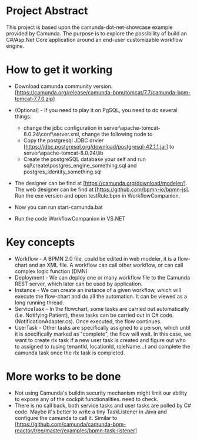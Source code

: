 # Project Abstract

This project is based upon the camunda-dot-net-showcase example provided by Camunda. The purpose is to explore the possibility of build an C#/Asp.Net Core application around an end-user customizable workflow engine.

# How to get it working

* Download camunda community version. [https://camunda.org/release/camunda-bpm/tomcat/7.7/camunda-bpm-tomcat-7.7.0.zip]
* (Optional) - if you need to play it on PgSQL, you need to do several things:
  * change the jdbc configuration in server\apache-tomcat-8.0.24\conf\server.xml, change the following node to 
    <Resource name="jdbc/ProcessEngine"
              auth="Container"
              type="javax.sql.DataSource" 
              factory="org.apache.tomcat.jdbc.pool.DataSourceFactory"
              uniqueResourceName="process-engine"
              driverClassName="org.postgresql.Driver" 
              url="jdbc:postgresql://localhost:5432/{YourDbNameWithoutBracket}"
              defaultTransactionIsolation="READ_COMMITTED"
              username="postgres"  
              password="postgres"
              maxActive="20"
              minIdle="5" />
  * Copy the postgresql JDBC drvier [https://jdbc.postgresql.org/download/postgresql-42.1.1.jar] to server\apache-tomcat-8.0.24\lib
  * Create the postgreSQL database your self and run sql\create\postgres_engine_something.sql  and postgres_identity_something.sql
* The designer can be find at [https://camunda.org/download/modeler/]. The web designer can be find at [https://github.com/bpmn-io/bpmn-js]. Run the exe version and open testRule.bpm in WorkflowCompanion. 

* Now you can run start-camunda.bat
* Run the code WorkflowCompanion in VS.NET

# Key concepts

* Workflow - A BPMN 2.0 file, could be edited in web modeler, it is a flow-chart and an XML file. A workflow can call other workflow, or can call complex logic function (DMN) 
* Deployment - We can deploy one or many workflow file to the Camunda REST server, which later can be used by application.
* Instance - We can create an instance of a given workflow, which will execute the flow-chart and do all the automation. It can be viewed as a long running thread. 
* ServiceTask - In the flowchart, some tasks are carried out automatically (i.e. Notifying Patient),  these tasks can be carried out in C# code. (NotificationAdapter.cs). Once executed, the flow continues.
* UserTask - Other tasks are specifically assigned to a person, which until it is specifically marked as "complete", the flow will wait. In this case, we want to create rlx task if a new user task is created and figure out who to assigned to (using tenantId, locationId, roleName...) and complete the camunda task once the rlx task is completed. 

# More works to be done

* Not using Camunda's buildin security mechanism might limit our ability to expose any of the cockpit functionalities. need to check.
* There is no call back, both service tasks and user tasks are polled by C# code. Maybe it's better to write a tiny TaskListener in Java and configure the camunda to call it. Similar to [https://github.com/camunda/camunda-bpm-reactor/tree/master/examples/bpmn-task-listener]


